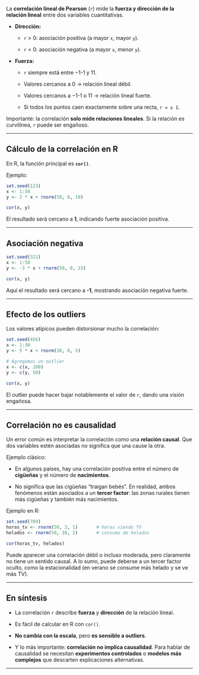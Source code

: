 
La **correlación lineal de Pearson** (`r`) mide la **fuerza y dirección de la relación lineal** entre dos variables cuantitativas.

- **Dirección:**
    
    - `r` > 0: asociación positiva (a mayor `x`, mayor `y`).
        
    - `r` < 0: asociación negativa (a mayor `x`, menor `y`).
        
- **Fuerza:**
    
    - `r` siempre está entre −1-1 y 11.
        
    - Valores cercanos a 0 → relación lineal débil.
        
    - Valores cercanos a −1-1 o 11 → relación lineal fuerte.
        
    - Si todos los puntos caen exactamente sobre una recta, `r = ± 1`.
        

Importante: la correlación **solo mide relaciones lineales**. Si la relación es curvilínea, `r` puede ser engañoso.

---

## Cálculo de la correlación en R

En R, la función principal es **`cor()`**.

Ejemplo:

```r
set.seed(123)
x <- 1:50
y <- 2 * x + rnorm(50, 0, 10)

cor(x, y)
```

El resultado será cercano a **1**, indicando fuerte asociación positiva.

---

## Asociación negativa

```r
set.seed(321)
x <- 1:50
y <- -3 * x + rnorm(50, 0, 15)

cor(x, y)
```

Aquí el resultado será cercano a **-1**, mostrando asociación negativa fuerte.

---

## Efecto de los outliers

Los valores atípicos pueden distorsionar mucho la correlación:

```r
set.seed(456)
x <- 1:30
y <- 5 * x + rnorm(30, 0, 5)

# Agregamos un outlier
x <- c(x, 100)
y <- c(y, 50)

cor(x, y)
```

El outlier puede hacer bajar notablemente el valor de `r`, dando una visión engañosa.

---

## Correlación no es causalidad

Un error común es interpretar la correlación como una **relación causal**. Que dos variables estén asociadas no significa que una cause la otra.

Ejemplo clásico:

- En algunos países, hay una correlación positiva entre el número de **cigüeñas** y el número de **nacimientos**.
    
- No significa que las cigüeñas “traigan bebés”. En realidad, ambos fenómenos están asociados a un **tercer factor**: las zonas rurales tienen más cigüeñas y también más nacimientos.
    

Ejemplo en R:

```r
set.seed(789)
horas_tv <- rnorm(50, 3, 1)       # horas viendo TV
helados <- rnorm(50, 10, 2)       # consumo de helados

cor(horas_tv, helados)
```

Puede aparecer una correlación débil o incluso moderada, pero claramente no tiene un sentido causal. A lo sumo, puede deberse a un tercer factor oculto, como la estacionalidad (en verano se consume más helado y se ve más TV).

---

## En síntesis

- La correlación `r`  describe **fuerza** y **dirección** de la relación lineal.
    
- Es fácil de calcular en R con `cor()`.
    
- **No cambia con la escala**, pero **es sensible a outliers**.
    
- Y lo más importante: **correlación no implica causalidad**. Para hablar de causalidad se necesitan **experimentos controlados** o **modelos más complejos** que descarten explicaciones alternativas.

---
